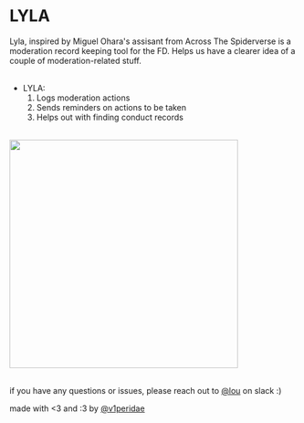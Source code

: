 # LYLA
Lyla, inspired by Miguel Ohara's assisant from Across The Spiderverse is a moderation record keeping tool for the FD. Helps us have a clearer idea of a couple of moderation-related stuff. <br><br>

- LYLA:
  1. Logs moderation actions
  2. Sends reminders on actions to be taken
  3. Helps out with finding conduct records
     <br><br>
<img src="https://images-wixmp-ed30a86b8c4ca887773594c2.wixmp.com/f/4d6ff78b-6c1b-46b5-9086-ade8f27282c3/dg37ldg-5ddc19ce-e20d-4016-acc2-860b7ca406de.png/v1/fill/w_865,h_924,q_70,strp/_spider_man__across_the_spider_verse__lyla_by_afialtis_dg37ldg-pre.jpg?token=eyJ0eXAiOiJKV1QiLCJhbGciOiJIUzI1NiJ9.eyJzdWIiOiJ1cm46YXBwOjdlMGQxODg5ODIyNjQzNzNhNWYwZDQxNWVhMGQyNmUwIiwiaXNzIjoidXJuOmFwcDo3ZTBkMTg4OTgyMjY0MzczYTVmMGQ0MTVlYTBkMjZlMCIsIm9iaiI6W1t7ImhlaWdodCI6Ijw9MjA1MSIsInBhdGgiOiJcL2ZcLzRkNmZmNzhiLTZjMWItNDZiNS05MDg2LWFkZThmMjcyODJjM1wvZGczN2xkZy01ZGRjMTljZS1lMjBkLTQwMTYtYWNjMi04NjBiN2NhNDA2ZGUucG5nIiwid2lkdGgiOiI8PTE5MjAifV1dLCJhdWQiOlsidXJuOnNlcnZpY2U6aW1hZ2Uub3BlcmF0aW9ucyJdfQ.fFTLCi4TDYup7p0ly6pp1vUq9iRSzzlKnSB7a-_CPM4" style="width:400px;"/>
<br><br>

if you have any questions or issues, please reach out to [@lou](https://hackclub.slack.com/team/U06EMBJH71S) on slack :)




made with <3 and :3 by [@v1peridae](https://github.com/v1peridae)
